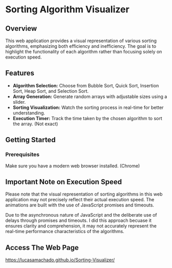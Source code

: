 # Sorting Algorithm Visualizer

## Overview

This web application provides a visual representation of various sorting algorithms, emphasizing both efficiency and inefficiency. 
The goal is to highlight the functionality of each algorithm rather than focusing solely on execution speed.

## Features

- **Algorithm Selection:** Choose from Bubble Sort, Quick Sort, Insertion Sort, Heap Sort, and Selection Sort.
- **Array Generation:** Generate random arrays with adjustable sizes using a slider.
- **Sorting Visualization:** Watch the sorting process in real-time for better understanding.
- **Execution Timer:** Track the time taken by the chosen algorithm to sort the array. (Not exact)

## Getting Started

### Prerequisites

Make sure you have a modern web browser installed. (Chrome) 

## Important Note on Execution Speed

Please note that the visual representation of sorting algorithms in this web application may not precisely reflect their actual execution speed. 
The animations are built with the use of JavaScript promises and timeouts.

Due to the asynchronous nature of JavaScript and the deliberate use of delays through promises and timeouts. I did this approach becuase it ensures clarity and comprehension, it may not accurately represent the real-time performance characteristics of the algorithms.

## Access The Web Page
https://lucasamachado.github.io/Sorting-Visualizer/
